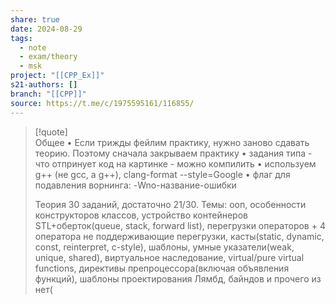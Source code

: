 ```yaml
---
share: true
date: 2024-08-29
tags:
  - note
  - exam/theory
  - msk
project: "[[CPP_Ex]]"
s21-authors: []
branch: "[[CPP]]"
source: https://t.me/c/1975595161/116855/
---
```


> [!quote]  
> Общее 
> • Если трижды фейлим практику, нужно заново сдавать теорию. Поэтому сначала закрываем практику 
> • задания типа - что отпринует код на картинке - можно компилить 
> • используем g++ (не gcc, а g++), clang-format --style=Google 
> • флаг для подавления ворнинга: -Wno-название-ошибки
> 
> Теория 
> 30 заданий, достаточно 21/30. Темы: ооп, особенности конструкторов классов, устройство контейнеров STL+оберток(queue, stack, forward list), перегрузки операторов + 4 оператора не поддерживающие перегрузки, касты(static, dynamic, const, reinterpret, c-style), шаблоны, умные указатели(weak, unique, shared), виртуальное наследование, virtual/pure virtual functions, директивы препроцессора(включая объявления функций), шаблоны проектирования
> Лямбд, байндов и прочего из <functional> нет(